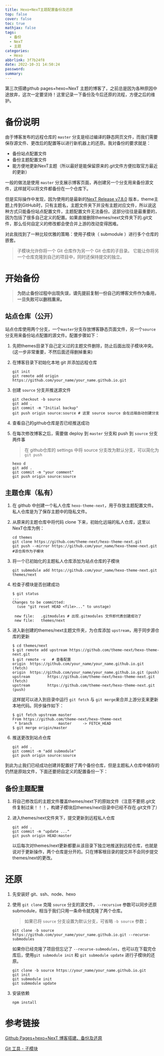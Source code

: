 ```yaml
---
title: Hexo+NexT主题配置备份及还原
top: false
cover: false
toc: true
mathjax: false
tags:
  - 备份
  - NexT
  - 主题
categories:
  - Hexo
abbrlink: 3f7b24f8
date: 2022-10-31 14:50:24
password:
summary:
---
```




第三次搭建github pages+hexo+NexT 主题的博客了，之前总是因为各种原因中途放弃，这次一定要坚持！这里记录一下备份及今后还原的流程，方便之后的维护。

<!--more-->

# 备份说明

由于博客发布的远程仓库的 `master` 分支是经过编译的静态网页文件，而我们需要保存源文件、更改后的配置等以进行新机器上的还原。我对备份的要求就是：

- 备份站点配置文件
- 备份主题配置文件
- 能方便地更新NexT主题（所以最好是能保留原来的.git文件方便拉取官方最近的更新）

一般的做法是使用 `master` 分支展示博客页面，再创建另一个分支用来备份源文件，这样就可以将文件都备份在一个仓库下。

但是实际操作中发现，因为使用的是最新的[NexT  Release v7.8.0](https://github.com/theme-next/hexo-theme-next) 版本，theme主题上传到GitHub时，只有主题名，主题文件夹下并没有主题对应文件，所以说这种方式只能备份站点配置文件，主题配置文件无法备份。这部分往往是最重要的，因为包括了很多自己定义的配置。如果直接删除themes/next文件夹下的.git文件，那么任何自定义的修改都会使合并上游的改动变得困难。

对此我找到了一种比较优雅的策略：使用子模块（ submodule ）进行多个仓库的嵌套。

> 子模块允许你将一个 Git 仓库作为另一个 Git 仓库的子目录。 它能让你将另一个仓库克隆到自己的项目中，同时还保持提交的独立。

# 开始备份

> **为防止备份过程中出现失误，请先提前复制一份自己的博客文件作为备用，一旦失败可以删档重来。**

## 站点仓库（公开）

站点仓库使用两个分支，一个`master`分支存放博客静态页面文件，另一个`source`分支用来备份站点配置的源文件。配置步骤如下：

1. 先把themes目录下自己定义过的主题文件删除，防止后面出现子模块冲突。(这一步非常重要，不然后面还得删掉重来)

2. 在博客目录下初始化本地 git 并添加远程仓库

   ```shell
   git init
   git remote add origin https://github.com/your_name/your_name.github.io.git
   ```

3. 创建 `source` 分支并推送源文件

   ```shell
   git checkout -b source
   git add .
   git commit -m "Initial backup"
   git push origin source:source # 这里 source source 会在远端自动创建分支
   ```

4. 查看自己的github仓库是否已经推送成功

5. 在每次修改博客之后，需要做 deploy 到 `master` 分支和 push 到 `source` 分支两件事

   > 在 github仓库的 settings 中将 source 分支改为默认分支，可以简化为 `git push`

   ```shell
   hexo d
   git add .
   git commit -m "your comment"
   git push origin source:source
   ```

## 主题仓库（私有）

1. 在 github 中创建一个私人仓库 `hexo-theme-next`，用于存放主题配置文件。私人仓库是为了保存主题中的隐私文件。

2. 从原来的主题仓库中将代码 clone 下来，初始化远端的私人仓库，这里以NexT仓库为例：

   ```shell
   cd themes
   git clone https://github.com/theme-next/hexo-theme-next.git
   git push --mirror https://github.com/your_name/hexo-theme-next.git #该仓库作为子模块
   ```

3. 将一个已初始化的主题私人仓库添加为站点仓库的子模块

   ```shell
   git submodule add https://github.com/your_name/hexo-theme-next.git themes/next
   ```

4. 检查子模块是否创建成功

   ```shell
   $ git status
   ...
   Changes to be committed:
     (use "git reset HEAD <file>..." to unstage)
   
   	new file:   .gitmodules # 出现.gitmodules 文件即代表创建成功了
   	new file:   themes/next
   ```

5. 进入新创建的themes/next主题文件夹，为仓库添加 `upstream`，用于同步源仓库的更新

   ```shell
   $ cd themes/next
   $ git remote add upstream https://github.com/theme-next/hexo-theme-next.git
   $ git remote -v   # 查看配置
   origin  https://github.com/your_name/your_name.github.io.git (fetch)
   origin  https://github.com/your_name/your_name.github.io.git (push)
   upstream        https://github.com/theme-next/hexo-theme-next.git (fetch)
   upstream        https://github.com/theme-next/hexo-theme-next.git (push)
   ```

   这样就可以进入到目录中运行 `git fetch` 与 `git merge`来合并上游分支来更新本地代码。同步操作如下：

   ```shell
   $ git fetch upstream master
   From https://github.com/theme-next/hexo-theme-next
    * branch            master     -> FETCH_HEAD
   $ git merge origin/master
   ```

6. 推送更改到站点仓库

   ```shell
   git add .
   git commit -m "add submodule"
   git push origin source:source
   ```

到此为止我们已经成功创建并配置好了两个备份仓库，但是主题私人仓库中储存的仍然是原始文件，下面还要把自定义的配置备份一下：

## 备份主题配置

1. 将自己修改后的主题文件覆盖themes/next下的原始文件（注意不要把.git文件复制过来！！！，构建子模块后themes/next目录中已经不存在.git文件了）

2. 进入themes/next文件夹下，提交更新到远程私人仓库

   ```shell
   git add .
   git commit -m "update ..."
   git push origin HEAD:master
   ```

   以后每次对themes/next更新都要从该目录下独立地推送到远程仓库，也就是说对于更新操作，两个仓库是分开的。只在博客根目录的提交并不会同步提交themes/next的更改。

# 还原

1. 先安装好 git、ssh、node、hexo

2. 使用 `git clone` 克隆 `source` 分支的源文件，`--recursive` 参数可以同步还原 submodule，相当于我们只用一条命令就克隆了两个仓库。

   > 如果已将 `source` 分支设置为默认分支，可省略 `-b source` 参数；

   ```shell
   git clone -b source https://github.com/your_name/your_name.github.io.git --recurse-submodules
   ```

   如果你已经克隆了项目但忘记了 `--recurse-submodules`，也可以在下载完仓库后，使用`git submodule init` 和 `git submodule update` 进行子模块的还原。

   ```shell
   git clone -b source https://your_name/your_name.github.io.git
   git init
   git submodule init
   git submodule update
   ```

3. 安装依赖

   ```shell
   npm install
   ```

   

# 参考链接

[Github Pages+hexo+NexT 博客搭建、备份及还原](https://quareia.github.io/blog/6efb1d64/)

[Git 工具 - 子模块](https://git-scm.com/book/zh/v2/Git-%E5%B7%A5%E5%85%B7-%E5%AD%90%E6%A8%A1%E5%9D%97)


